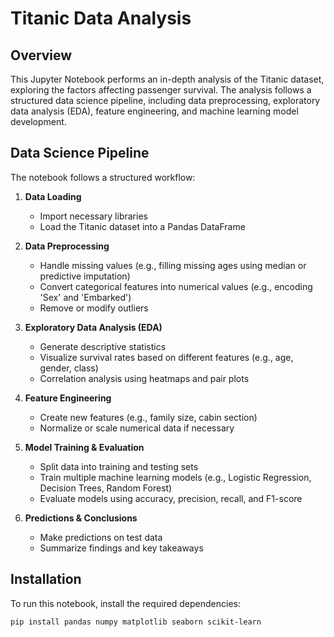 # Titanic Data Analysis

## Overview
This Jupyter Notebook performs an in-depth analysis of the Titanic dataset, exploring the factors affecting passenger survival. The analysis follows a structured data science pipeline, including data preprocessing, exploratory data analysis (EDA), feature engineering, and machine learning model development.

## Data Science Pipeline
The notebook follows a structured workflow:

1. **Data Loading**  
   - Import necessary libraries  
   - Load the Titanic dataset into a Pandas DataFrame  

2. **Data Preprocessing**  
   - Handle missing values (e.g., filling missing ages using median or predictive imputation)  
   - Convert categorical features into numerical values (e.g., encoding 'Sex' and 'Embarked')  
   - Remove or modify outliers  

3. **Exploratory Data Analysis (EDA)**  
   - Generate descriptive statistics  
   - Visualize survival rates based on different features (e.g., age, gender, class)  
   - Correlation analysis using heatmaps and pair plots  

4. **Feature Engineering**  
   - Create new features (e.g., family size, cabin section)  
   - Normalize or scale numerical data if necessary  

5. **Model Training & Evaluation**  
   - Split data into training and testing sets  
   - Train multiple machine learning models (e.g., Logistic Regression, Decision Trees, Random Forest)  
   - Evaluate models using accuracy, precision, recall, and F1-score  

6. **Predictions & Conclusions**  
   - Make predictions on test data  
   - Summarize findings and key takeaways  

## Installation
To run this notebook, install the required dependencies:

```bash
pip install pandas numpy matplotlib seaborn scikit-learn
